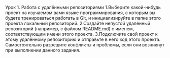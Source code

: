 Урок 1. Работа с удалёнными репозиториями
1.Выберите какой-нибудь проект на изучаемом вами языке программирования, с которым вы будете тренироваться работать в Git, и инициализируйте в папке этого проекта локальный репозиторий.
2.Создайте непустой удалённый репозиторий (например, с файлом README.md) с именем, соответствующим имени этого проекта.
3.Подключите свой проект к этому удалённому репозиторию и отправьте в него код этого проекта. Самостоятельно разрешите конфликты и проблемы, если они возникнут при выполнении данного задания.